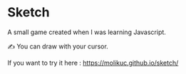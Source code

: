 # Sketch

A small game created when I was learning Javascript.

✍ You can draw with your cursor.

If you want to try it here : https://molikuc.github.io/sketch/
